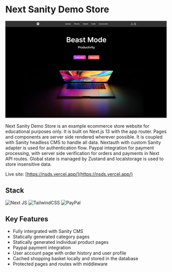 # Next Sanity Demo Store

![Next Sanity Demo Store](public/images/nsds.jpg)

Next Sanity Demo Store is an example ecommerce store website for educational purposes only. It is built on Next.js 13 with the app router. Pages and components are server side rendered wherever possible. It is coupled with Sanity headless CMS to handle all data. Nextauth with custom Sanity adapter is used for authentication flow. Paypal integration for payment processing, with server side verification for orders and payments in Next API routes. Global state is managed by Zustand and localstorage is used to store insensitive data.

Live site: [https://nsds.vercel.app/](https://nsds.vercel.app/)

## Stack

![Next JS](https://img.shields.io/badge/Next-black?style=for-the-badge&logo=next.js&logoColor=white)
![TailwindCSS](https://img.shields.io/badge/tailwindcss-%2338B2AC.svg?style=for-the-badge&logo=tailwind-css&logoColor=white)
![PayPal](https://img.shields.io/badge/PayPal-00457C?style=for-the-badge&logo=paypal&logoColor=white)

## Key Features

- Fully intergrated with Sanity CMS
- Statically generated category pages
- Statically generated individual product pages
- Paypal payment integration
- User account page with order history and user profile
- Cached shopping basket locally and stored in the database
- Protected pages and routes with middleware
